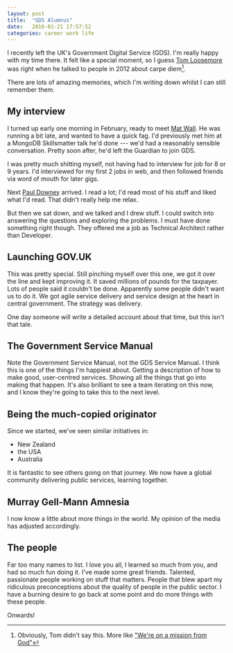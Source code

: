 ```yaml
---
layout: post
title:  "GDS Alumnus"
date:   2016-01-21 17:57:52
categories: career work life
---
```

I recently left the UK's Government Digital Service (GDS). I'm really happy with my time there. It felt like a special moment, so I guess [Tom Loosemore][tomski] was right when he talked to people in 2012 about carpe diem[^1].

There are lots of amazing memories, which I'm writing down whilst I can still remember them.

## My interview

I turned up early one morning in February, ready to meet [Mat Wall][matwall]. He was running a bit late, and wanted to have a quick fag. I'd previously met him at a MongoDB Skillsmatter talk he'd done --- we'd had a reasonably sensible conversation. Pretty soon after, he'd left the Guardian to join GDS.

I was pretty much shitting myself, not having had to interview for job for 8 or 9 years. I'd interviewed for my first 2 jobs in web, and then followed friends via word of mouth for later gigs.

Next [Paul Downey][psd] arrived. I read a lot; I'd read most of his stuff and liked what I'd read. That didn't really help me relax.

But then we sat down, and we talked and I drew stuff. I could switch into answering the questions and exploring the problems. I must have done something right though. They offered me a job as Technical Architect rather than Developer.

## Launching GOV.UK

This was pretty special. Still pinching myself over this one, we got it over the line and kept improving it. It saved millions of pounds for the taxpayer. Lots of people said it couldn't be done. Apparently some people didn't want us to do it. We got agile service delivery and service design at the heart in central government. The strategy was delivery.

One day someone will write a detailed account about that time, but this isn't that tale.

## The Government Service Manual

Note the Government Service Manual, not the GDS Service Manual. I think this is one of the things I'm happiest about. Getting a description of how to make good, user-centred services. Showing all the things that go into making that happen. It's also brilliant to see a team iterating on this now, and I know they're going to take this to the next level.

## Being the much-copied originator

Since we started, we've seen similar initiatives in:

- New Zealand
- the USA
- Australia

It is fantastic to see others going on that journey. We now have a global community delivering public services, learning together.

## Murray Gell-Mann Amnesia

I now know a little about more things in the world. My opinion of the media has adjusted accordingly.

## The people

Far too many names to list. I love you all, I learned so much from you, and had so much fun doing it. I've made some great friends. Talented, passionate people working on stuff that matters. People that blew apart my ridiculous preconceptions about the quality of people in the public sector. I have a burning desire to go back at some point and do more things with these people.

Onwards!

[matwall]:       https://twitter.com/matwall
[psd]:           https://twitter.com/psd
[tomski]:      https://twitter.com/tomskitomski

[^1]: Obviously, Tom didn't say this. More like ["We're on a mission from God"](http://www.imdb.com/title/tt0080455/quotes?item=qt0320032)